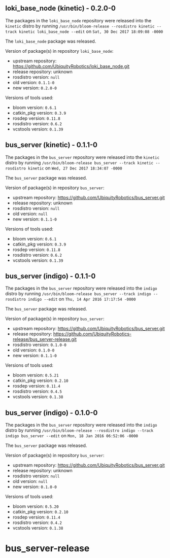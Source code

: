 ## loki_base_node (kinetic) - 0.2.0-0

The packages in the `loki_base_node` repository were released into the `kinetic` distro by running `/usr/bin/bloom-release --rosdistro kinetic --track kinetic loki_base_node --edit` on `Sat, 30 Dec 2017 18:09:08 -0000`

The `loki_base_node` package was released.

Version of package(s) in repository `loki_base_node`:

- upstream repository: https://github.com/UbiquityRobotics/loki_base_node.git
- release repository: unknown
- rosdistro version: `null`
- old version: `0.1.1-0`
- new version: `0.2.0-0`

Versions of tools used:

- bloom version: `0.6.1`
- catkin_pkg version: `0.3.9`
- rosdep version: `0.11.8`
- rosdistro version: `0.6.2`
- vcstools version: `0.1.39`


## bus_server (kinetic) - 0.1.1-0

The packages in the `bus_server` repository were released into the `kinetic` distro by running `/usr/bin/bloom-release bus_server --track kinetic --rosdistro kinetic` on `Wed, 27 Dec 2017 18:34:07 -0000`

The `bus_server` package was released.

Version of package(s) in repository `bus_server`:

- upstream repository: https://github.com/UbiquityRobotics/bus_server.git
- release repository: unknown
- rosdistro version: `null`
- old version: `null`
- new version: `0.1.1-0`

Versions of tools used:

- bloom version: `0.6.1`
- catkin_pkg version: `0.3.9`
- rosdep version: `0.11.8`
- rosdistro version: `0.6.2`
- vcstools version: `0.1.39`


## bus_server (indigo) - 0.1.1-0

The packages in the `bus_server` repository were released into the `indigo` distro by running `/usr/bin/bloom-release bus_server --track indigo --rosdistro indigo --edit` on `Thu, 14 Apr 2016 17:17:54 -0000`

The `bus_server` package was released.

Version of package(s) in repository `bus_server`:

- upstream repository: https://github.com/UbiquityRobotics/bus_server.git
- release repository: https://github.com/UbiquityRobotics-release/bus_server-release.git
- rosdistro version: `0.1.0-0`
- old version: `0.1.0-0`
- new version: `0.1.1-0`

Versions of tools used:

- bloom version: `0.5.21`
- catkin_pkg version: `0.2.10`
- rosdep version: `0.11.4`
- rosdistro version: `0.4.5`
- vcstools version: `0.1.38`


## bus_server (indigo) - 0.1.0-0

The packages in the `bus_server` repository were released into the `indigo` distro by running `/usr/bin/bloom-release --rosdistro indigo --track indigo bus_server --edit` on `Mon, 18 Jan 2016 06:52:06 -0000`

The `bus_server` package was released.

Version of package(s) in repository `bus_server`:
- upstream repository: https://github.com/UbiquityRobotics/bus_server.git
- release repository: unknown
- rosdistro version: `null`
- old version: `null`
- new version: `0.1.0-0`

Versions of tools used:
- bloom version: `0.5.20`
- catkin_pkg version: `0.2.10`
- rosdep version: `0.11.4`
- rosdistro version: `0.4.2`
- vcstools version: `0.1.38`


# bus_server-release